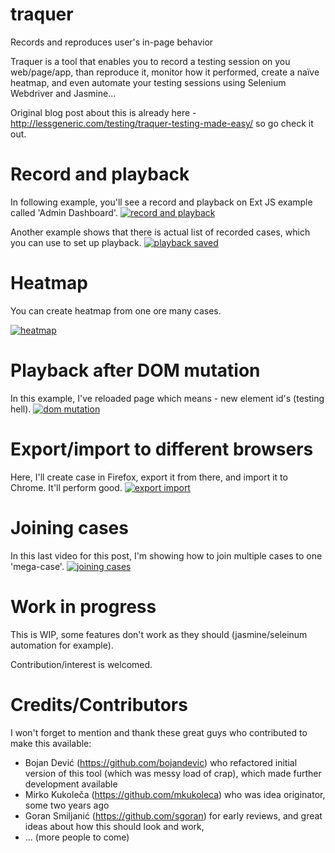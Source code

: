 # traquer
Records and reproduces user's in-page behavior

Traquer is a tool that enables you to record a testing session on you web/page/app, than reproduce it, monitor how it performed, create a naïve heatmap, and even automate your testing sessions using Selenium Webdriver and Jasmine...

Original blog post about this is already here - http://lessgeneric.com/testing/traquer-testing-made-easy/ so go check it out.


# Record and playback
In following example, you'll see a record and playback on Ext JS example called 'Admin Dashboard'. 
[![record and playback](https://img.youtube.com/vi/KVlg4UDz6L4/0.jpg)](https://www.youtube.com/watch?v=KVlg4UDz6L4)

Another example shows that there is actual list of recorded cases, which you can use to set up playback.
[![playback saved](https://img.youtube.com/vi/KVlg4UDz6L4/0.jpg)](https://www.youtube.com/watch?v=HT-ciY_RMQ0)

# Heatmap
You can create heatmap from one ore many cases.

[![heatmap](https://img.youtube.com/vi/KVlg4UDz6L4/0.jpg)](https://www.youtube.com/watch?v=vmjcYKIsKrc)

# Playback after DOM mutation
In this example, I've reloaded page which means - new element id's (testing hell).
[![dom mutation](https://img.youtube.com/vi/KVlg4UDz6L4/0.jpg)](https://www.youtube.com/watch?v=XFiNei0HWqg)

# Export/import to different browsers
Here, I'll create case in Firefox, export it from there, and import it to Chrome. It'll perform good.
[![export import](https://img.youtube.com/vi/KVlg4UDz6L4/0.jpg)](https://www.youtube.com/watch?v=ANyAYFWIRBY)

# Joining cases
In this last video for this post, I'm showing how to join multiple cases to one 'mega-case'.
[![joining cases](https://img.youtube.com/vi/KVlg4UDz6L4/0.jpg)](https://www.youtube.com/watch?v=pJZ9JV5TjsQ)


# Work in progress
This is WIP, some features don't work as they should (jasmine/seleinum automation for example).


Contribution/interest is welcomed.

# Credits/Contributors
I won't forget to mention and thank these great guys who contributed to make this available:

- Bojan Dević (https://github.com/bojandevic) who refactored initial version of this tool (which was messy load of crap), which made further development available
- Mirko Kukoleča (https://github.com/mkukoleca) who was idea originator, some two years ago
- Goran Smiljanić (https://github.com/sgoran) for early reviews, and great ideas about how this should look and work,
- ... (more people to come)

